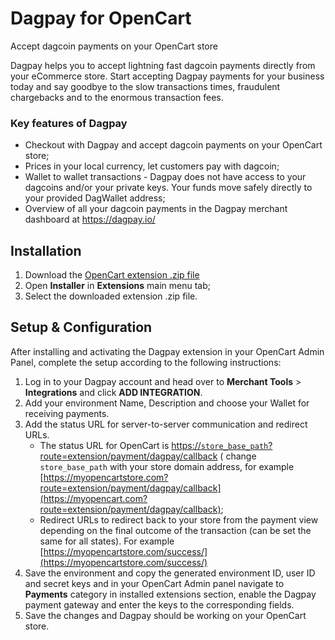 # Dagpay for OpenCart

Accept dagcoin payments on your OpenCart store

Dagpay helps you to accept lightning fast dagcoin payments directly from your eCommerce store. Start accepting Dagpay payments for your business today and say goodbye to the slow transactions times, fraudulent chargebacks and to the enormous transaction fees.

### Key features of Dagpay
* Checkout with Dagpay and accept dagcoin payments on your OpenCart store;
* Prices in your local currency, let customers pay with dagcoin;
* Wallet to wallet transactions - Dagpay does not have access to your dagcoins and/or your private keys. Your funds move safely directly to your provided DagWallet address;
* Overview of all your dagcoin payments in the Dagpay merchant dashboard at https://dagpay.io/

## Installation

1. Download the [OpenCart extension .zip file](https://github.com/dagpay/dagpay-opencart/releases/download/v1.0.0/dagpay-opencart.ocmod.zip)
2. Open **Installer** in **Extensions** main menu tab; 
3. Select the downloaded extension .zip file.

## Setup & Configuration

After installing and activating the Dagpay extension in your OpenCart Admin Panel, complete the setup according to the following instructions:

1. Log in to your Dagpay account and head over to **Merchant Tools** > **Integrations** and click **ADD INTEGRATION**.
2. Add your environment Name, Description and choose your Wallet for receiving payments.
3. Add the status URL for server-to-server communication and redirect URLs.
	* The status URL for OpenCart is [https://`store_base_path`?route=extension/payment/dagpay/callback](https://store_base_path?route=extension/payment/dagpay/callback) ( change `store_base_path` with your store domain address, for example [https://myopencartstore.com?route=extension/payment/dagpay/callback](https://myopencart.com?route=extension/payment/dagpay/callback);
	* Redirect URLs to redirect back to your store from the payment view depending on the final outcome of the transaction (can be set the same for all states). For example [https://myopencartstore.com/success/](https://myopencartstore.com/success/) 
4. Save the environment and copy the generated environment ID, user ID and secret keys and in your OpenCart Admin panel navigate to **Payments** category in installed extensions section, enable the Dagpay payment gateway and enter the keys to the corresponding fields.
5. Save the changes and Dagpay should be working on your OpenCart store.

